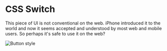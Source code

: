 # CSS Switch

This piece of UI is not conventional on the web. iPhone introduced it to the world and now it seems accepted and understood by most web and mobile users. So perhaps it's safe to use it on the web?

![Button style](http://www.wangyazhou.com.s3.amazonaws.com/css-switch/button.png)
